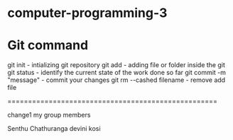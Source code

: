 # computer-programming-3
Git command
===========

git init - intializing git repository
git add - adding file or folder inside the git
git status - identify the current state of the work done so far 
git commit -m "message" - commit your changes
git rm --cashed filename - remove add file


===================================================

change1
 my group members

 Senthu
 Chathuranga
 devini
 kosi
